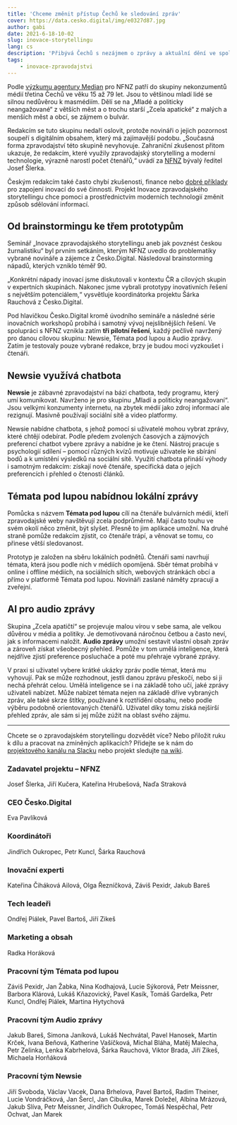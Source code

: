```yaml
---
title: 'Chceme změnit přístup Čechů ke sledování zpráv'
cover: https://data.cesko.digital/img/e0327d87.jpg
author: gabi
date: 2021-6-18-10-02
slug: inovace-storytellingu
lang: cs
description: 'Přibývá Čechů s nezájmem o zprávy a aktuální dění ve společnosti. Česko.Digital to chce společně s Nadačním fondem nezávislé žurnalistiky (NFNZ) změnit. Projekt Inovace zpravodajského storytellingu si klade za cíl zatraktivnit formu zpravodajského obsahu a přinést redakcím nové čtenáře. Ve vývoji už jsou tři pilotní řešení. Co zajímavého přináší?'
tags:
    - inovace-zpravodajstvi
---
```


Podle [výzkumu agentury Median](https://www.nfnz.cz/studie-a-analyzy/cesi-a-zpravodajstvi/) pro NFNZ patří do skupiny nekonzumentů médií třetina Čechů ve věku 15 až 79 let. Jsou to většinou mladí lidé se silnou nedůvěrou k masmédiím. Dělí se na „Mladé a politicky neangažované“ z větších měst a o trochu starší „Zcela apatické“ z malých a menších měst a obcí, se zájmem o bulvár.

Redakcím se tuto skupinu nedaří oslovit, protože novináři o jejich pozornost soupeří s digitálním obsahem, který má zajímavější podobu. „Současná forma zpravodajství této skupině nevyhovuje. Zahraniční zkušenost přitom ukazuje, že redakcím, které využily zpravodajský storytelling a moderní technologie, výrazně narostl počet čtenářů,“ uvádí za [NFNZ](https://www.nfnz.cz/) bývalý ředitel Josef Šlerka.

Českým redakcím také často chybí zkušenosti, finance nebo [dobré příklady](https://www.nfnz.cz/studie-a-analyzy/soucasne-trendy-v-sireni-novinarskych-informaci/) pro zapojení inovací do své činnosti. Projekt Inovace zpravodajského storytellingu chce pomoci a prostřednictvím moderních technologií změnit způsob sdělování informací.

## Od brainstormingu ke třem prototypům

Seminář „Inovace zpravodajského storytellingu aneb jak povznést českou žurnalistiku“ byl prvním setkáním, kterým NFNZ uvedlo do problematiky vybrané novináře a zájemce z Česko.Digital. Následoval brainstorming nápadů, kterých vzniklo téměř 90.

„Konkrétní nápady inovací jsme diskutovali v kontextu ČR a cílových skupin v expertních skupinách. Nakonec jsme vybrali prototypy inovativních řešení s největším potenciálem,“ vysvětluje koordinátorka projektu Šárka Rauchová z Česko.Digital.

Pod hlavičkou Česko.Digital kromě úvodního semináře a následné série inovačních workshopů probíhá i samotný vývoj nejslibnějších řešení. Ve spolupráci s NFNZ vznikla zatím **tři pilotní řešení**, každý pečlivě navržený pro danou cílovou skupinu: Newsie, Témata pod lupou a Audio zprávy. Zatím je testovaly pouze vybrané redakce, brzy je budou moci vyzkoušet i čtenáři.

## Newsie využívá chatbota

**Newsie** je zábavné zpravodajství na bázi chatbota, tedy programu, který umí komunikovat. Navrženo je pro skupinu „Mladí a politicky neangažovaní“. Jsou velkými konzumenty internetu, na zbytek médií jako zdroj informací ale rezignují. Masivně používají sociální sítě a video platformy.

Newsie nabídne chatbota, s jehož pomocí si uživatelé mohou vybrat zprávy, které chtějí odebírat. Podle předem zvolených časových a zájmových preferencí chatbot vybere zprávy a nabídne je ke čtení. Nástroj pracuje s psychologií sdílení – pomocí různých kvízů motivuje uživatele ke sbírání bodů a k umístění výsledků na sociální sítě. Využití chatbota přináší výhody i samotným redakcím: získají nové čtenáře, specifická data o jejich preferencích i přehled o čtenosti článků.

## Témata pod lupou nabídnou lokální zprávy

Pomůcka s názvem **Témata pod lupou** cílí na čtenáře bulvárních médií, kteří zpravodajské weby navštěvují zcela podprůměrně. Mají často touhu ve svém okolí něco změnit, být slyšet. Přesně to jim aplikace umožní. Na druhé straně pomůže redakcím zjistit, co čtenáře trápí, a věnovat se tomu, co přinese větší sledovanost.

Prototyp je založen na sběru lokálních podnětů. Čtenáři sami navrhují témata, která jsou podle nich v médiích opomíjená. Sběr témat probíhá v online i offline médiích, na sociálních sítích, webových stránkách obcí a přímo v platformě Témata pod lupou. Novináři zaslané náměty zpracují a zveřejní.

## AI pro audio zprávy

Skupina „Zcela apatičtí“ se projevuje malou vírou v sebe sama, ale velkou důvěrou v média a politiky. Je demotivovaná náročnou četbou a často neví, jak s informacemi naložit. **Audio zprávy** umožní sestavit vlastní obsah zpráv a zároveň získat všeobecný přehled. Pomůže v tom umělá inteligence, která nejdříve zjistí preference posluchače a poté mu přehraje vybrané zprávy.

V praxi si uživatel vybere krátké ukázky zpráv podle témat, která mu vyhovují. Pak se může rozhodnout, jestli danou zprávu přeskočí, nebo si ji nechá přehrát celou. Umělá inteligence se i na základě toho učí, jaké zprávy uživateli nabízet. Může nabízet témata nejen na základě dříve vybraných zpráv, ale také skrze štítky, používané k roztřídění obsahu, nebo podle výběru podobně orientovaných čtenářů. Uživatel díky tomu získá nejširší přehled zpráv, ale sám si jej může zúžit na oblast svého zájmu.

---

Chcete se o zpravodajském storytellingu dozvědět více? Nebo přiložit ruku k dílu a pracovat na zmíněných aplikacích? Přidejte se k nám do [projektového kanálu na Slacku](https://cesko-digital.slack.com/archives/C01AENB1LPP) nebo projekt sledujte [na wiki](https://cesko-digital.atlassian.net/l/c/vpPMhNCY).

### Zadavatel projektu – NFNZ

Josef Šlerka, Jiří Kučera, Kateřina Hrubešová, Naďa Straková

### CEO Česko.Digital

Eva Pavlíková

### Koordinátoři

Jindřich Oukropec, Petr Kuncl, Šárka Rauchová

### Inovační experti

Kateřina Čiháková Ailová, Olga Řezníčková, Záviš Pexidr, Jakub Bareš

### Tech leadeři

Ondřej Piálek, Pavel Bartoš, Jiří Zikeš

### Marketing a obsah

Radka Horáková

### Pracovní tým Témata pod lupou

Záviš Pexidr, Jan Žabka, Nina Kodhajová, Lucie Sýkorová, Petr Meissner, Barbora Klárová, Lukáš Kňazovický, Pavel Kasík, Tomáš Gardelka, Petr Kuncl, Ondřej Piálek, Martina Hytychová

### Pracovní tým Audio zprávy

Jakub Bareš, Simona Janíková, Lukáš Nechvátal, Pavel Hanosek, Martin Krček, Ivana Beňová, Katherine Vašíčková, Michal Bláha, Matěj Malecha, Petr Zelinka, Lenka Kabrhelová, Šárka Rauchová, Viktor Brada, Jiří Zikeš, Michaela Horňáková

### Pracovní tým Newsie

Jiří Svoboda, Václav Vacek, Dana Brhelova, Pavel Bartoš, Radim Theiner, Lucie Vondráčková, Jan Šercl, Jan Cibulka, Marek Doležel, Albína Mrázová, Jakub Slíva, Petr Meissner, Jindřich Oukropec, Tomáš Nespěchal, Petr Ochvat, Jan Marek
